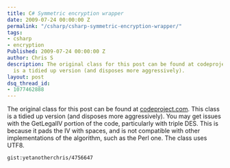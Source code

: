 ```yaml
---
title: C# Symmetric encryption wrapper
date: 2009-07-24 00:00:00 Z
permalink: "/csharp/csharp-symmetric-encryption-wrapper/"
tags:
- csharp
- encryption
Published: 2009-07-24 00:00:00 Z
author: Chris S
description: The original class for this post can be found at codeproject.com. This class
  is a tidied up version (and disposes more aggressively).
layout: post
dsq_thread_id:
- 1077462888
---
```


The original class for this post can be found at [codeproject.com][1]. This class is a tidied up version (and disposes more aggressively). You may get issues with the GetLegalIV portion of the code, particularly with triple DES. This is because it pads the IV with spaces, and is not compatible with other implementations of the algorithm, such as the Perl one. The class uses UTF8.

<!--more-->

  
`gist:yetanotherchris/4756647`

 [1]: http://www.codeproject.com/dotnet/encryption_decryption.asp